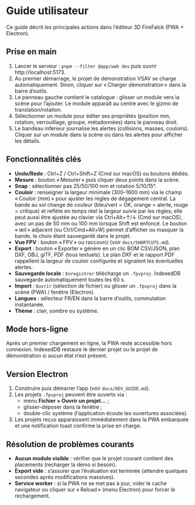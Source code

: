 # Guide utilisateur

Ce guide décrit les principales actions dans l’éditeur 3D FireFalck (PWA + Electron).

## Prise en main

1. Lancer le serveur : `pnpm --filter @app/web dev` puis ouvrir http://localhost:5173.
2. Au premier démarrage, le projet de démonstration VSAV se charge automatiquement. Sinon, cliquer sur « Charger
   démonstration » dans la barre d’outils.
3. Le panneau gauche contient le catalogue : glisser un module vers la scène pour l’ajouter. Le module apparaît au
   centre avec le gizmo de translation/rotation.
4. Sélectionner un module pour éditer ses propriétés (position mm, rotation, verrouillage, groupe, métadonnées) dans
   le panneau droit.
5. Le bandeau inférieur journalise les alertes (collisions, masses, couloirs). Cliquer sur un module dans la scène ou
   dans les alertes pour afficher les détails.

## Fonctionnalités clés

- **Undo/Redo** : Ctrl+Z / Ctrl+Shift+Z (Cmd sur macOS) ou boutons dédiés.
- **Mesure** : bouton « Mesurer » puis cliquer deux points dans la scène.
- **Snap** : sélectionner pas 25/50/100 mm et rotation 5/10/15°.
- **Couloir** : renseigner la largeur minimale (300–1600 mm) via le champ « Couloir (mm) » pour ajuster les règles de
  dégagement central. La bande au sol change de couleur (bleu/vert = OK, orange = alerte, rouge = critique) et reflète
  en temps réel la largeur suivie par les règles; elle peut aussi être ajustée au clavier via Ctrl+Alt+↑/↓ (Cmd sur
  macOS), avec un pas de 50 mm ou 100 mm lorsque Shift est enfoncé. Le bouton « œil » adjacent (ou Ctrl/Cmd+Alt+W)
  permet d’afficher ou masquer la bande, le choix étant sauvegardé dans le projet.
- **Vue FPV** : bouton « FPV » ou raccourci (voir `docs/SHORTCUTS.md`).
- **Export** : bouton « Exporter » génère en un clic BOM CSV/JSON, plan DXF, OBJ, glTF, PDF (tous textuels). Le plan
  DXF et le rapport PDF rappellent la largeur de couloir configurée et signalent les éventuelles alertes.
- **Sauvegarde locale** : `Enregistrer` télécharge un `.fpvproj`. IndexedDB sauvegarde automatiquement toutes les 60 s.
- **Import** : `Ouvrir` (sélection de fichier) ou glisser un `.fpvproj` dans la scène (PWA) / fenêtre (Electron).
- **Langues** : sélecteur FR/EN dans la barre d’outils, commutation instantanée.
- **Thème** : clair, sombre ou système.

## Mode hors-ligne

Après un premier chargement en ligne, la PWA reste accessible hors connexion. IndexedDB restaure le dernier projet
ou le projet de démonstration si aucun état n’est présent.

## Version Electron

1. Construire puis démarrer l’app (voir `docs/DEV_GUIDE.md`).
2. Les projets `.fpvproj` peuvent être ouverts via :
   - menu **Fichier > Ouvrir un projet…** ;
   - glisser-déposer dans la fenêtre ;
   - double-clic système (l’application écoute les ouvertures associées).
3. Les projets reçus apparaissent immédiatement dans la PWA embarquée et une notification toast confirme la prise en
   charge.

## Résolution de problèmes courants

- **Aucun module visible** : vérifier que le projet courant contient des placements (recharger la démo si besoin).
- **Export vide** : s’assurer que l’évaluation est terminée (attendre quelques secondes après modifications massives).
- **Service worker** : si la PWA ne se met pas à jour, vider le cache navigateur ou cliquer sur « Reload » (menu
  Electron) pour forcer le rechargement.
